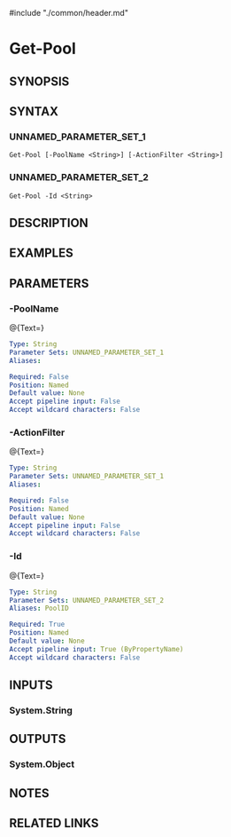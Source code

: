 #include "./common/header.md"

# Get-Pool

## SYNOPSIS

## SYNTAX

### UNNAMED_PARAMETER_SET_1
```
Get-Pool [-PoolName <String>] [-ActionFilter <String>]
```

### UNNAMED_PARAMETER_SET_2
```
Get-Pool -Id <String>
```

## DESCRIPTION

## EXAMPLES

## PARAMETERS

### -PoolName
@{Text=}

```yaml
Type: String
Parameter Sets: UNNAMED_PARAMETER_SET_1
Aliases: 

Required: False
Position: Named
Default value: None
Accept pipeline input: False
Accept wildcard characters: False
```

### -ActionFilter
@{Text=}

```yaml
Type: String
Parameter Sets: UNNAMED_PARAMETER_SET_1
Aliases: 

Required: False
Position: Named
Default value: None
Accept pipeline input: False
Accept wildcard characters: False
```

### -Id
@{Text=}

```yaml
Type: String
Parameter Sets: UNNAMED_PARAMETER_SET_2
Aliases: PoolID

Required: True
Position: Named
Default value: None
Accept pipeline input: True (ByPropertyName)
Accept wildcard characters: False
```

## INPUTS

### System.String

## OUTPUTS

### System.Object

## NOTES

## RELATED LINKS


